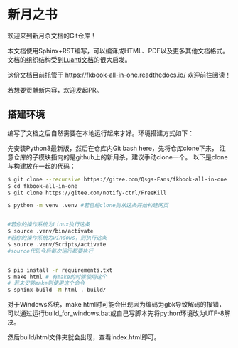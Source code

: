 # 新月之书

欢迎来到新月杀文档的Git仓库！

本文档使用Sphinx+RST编写，可以编译成HTML、PDF以及更多其他文档格式。
文档的组织结构受到[Luanti文档](https://docs.luanti.org/)的很大启发。

这份文档目前托管于 https://fkbook-all-in-one.readthedocs.io/ 欢迎前往阅读！

若想要贡献新内容，欢迎发起PR。

## 搭建环境

编写了文档之后自然需要在本地运行起来才好。环境搭建方式如下：

先安装Python3最新版，然后在仓库内Git bash here，先将仓库clone下来，
注意仓库的子模块指向的是github上的新月杀，建议手动clone一个。
以下是clone与构建放在一起的代码：


```sh
$ git clone --recursive https://gitee.com/Qsgs-Fans/fkbook-all-in-one
$ cd fkbook-all-in-one
$ git clone https://gitee.com/notify-ctrl/FreeKill

$ python -m venv .venv #若已经clone则从这条开始构建网页


#若你的操作系统为Linux执行这条
$ source .venv/bin/activate  
#若你的操作系统为windows，则执行这条
$ source .venv/Scripts/activate 
#source代码今后每次运行都要执行


$ pip install -r requirements.txt
$ make html # 有make的时候使用这个
# 若未安装make则使用这个命令
$ sphinx-build -M html . build/
```

对于Windows系统，make html时可能会出现因为编码为gbk导致解码的报错，
可以通过运行build_for_windows.bat或自己写脚本先将python环境改为UTF-8解决。

然后build/html文件夹就会出现，查看index.html即可。
